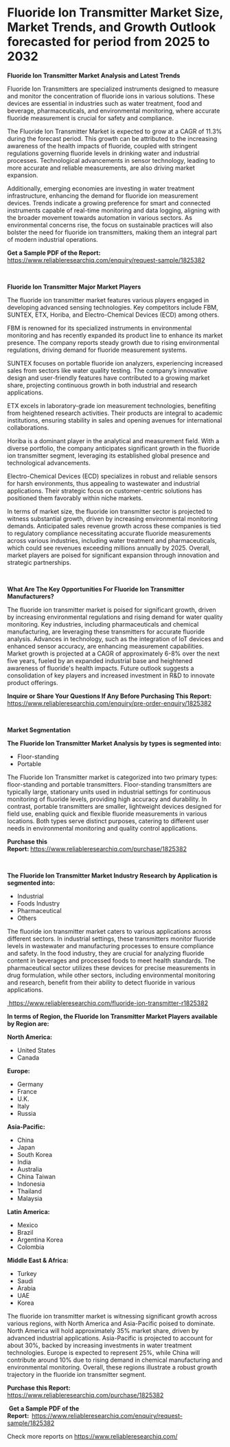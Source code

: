 <p><h1>Fluoride Ion Transmitter Market Size, Market Trends, and Growth Outlook forecasted for period from 2025 to 2032</h1></p><p><strong>Fluoride Ion Transmitter Market Analysis and Latest Trends</strong></p>
<p><p>Fluoride Ion Transmitters are specialized instruments designed to measure and monitor the concentration of fluoride ions in various solutions. These devices are essential in industries such as water treatment, food and beverage, pharmaceuticals, and environmental monitoring, where accurate fluoride measurement is crucial for safety and compliance.</p><p>The Fluoride Ion Transmitter Market is expected to grow at a CAGR of 11.3% during the forecast period. This growth can be attributed to the increasing awareness of the health impacts of fluoride, coupled with stringent regulations governing fluoride levels in drinking water and industrial processes. Technological advancements in sensor technology, leading to more accurate and reliable measurements, are also driving market expansion. </p><p>Additionally, emerging economies are investing in water treatment infrastructure, enhancing the demand for fluoride ion measurement devices. Trends indicate a growing preference for smart and connected instruments capable of real-time monitoring and data logging, aligning with the broader movement towards automation in various sectors. As environmental concerns rise, the focus on sustainable practices will also bolster the need for fluoride ion transmitters, making them an integral part of modern industrial operations.</p></p>
<p><strong>Get a Sample PDF of the Report:&nbsp;</strong> <a href="https://www.reliableresearchiq.com/enquiry/request-sample/1825382?utm_campaign=1129&utm_medium=2&utm_source=Github&utm_content=ia&utm_term=27022025&utm_id=fluoride-ion-transmitter">https://www.reliableresearchiq.com/enquiry/request-sample/1825382</a></p>
<p>&nbsp;</p>
<p><strong>Fluoride Ion Transmitter Major Market Players</strong></p>
<p><p>The fluoride ion transmitter market features various players engaged in developing advanced sensing technologies. Key competitors include FBM, SUNTEX, ETX, Horiba, and Electro-Chemical Devices (ECD) among others.</p><p>FBM is renowned for its specialized instruments in environmental monitoring and has recently expanded its product line to enhance its market presence. The company reports steady growth due to rising environmental regulations, driving demand for fluoride measurement systems.</p><p>SUNTEX focuses on portable fluoride ion analyzers, experiencing increased sales from sectors like water quality testing. The company’s innovative design and user-friendly features have contributed to a growing market share, projecting continuous growth in both industrial and research applications.</p><p>ETX excels in laboratory-grade ion measurement technologies, benefiting from heightened research activities. Their products are integral to academic institutions, ensuring stability in sales and opening avenues for international collaborations.</p><p>Horiba is a dominant player in the analytical and measurement field. With a diverse portfolio, the company anticipates significant growth in the fluoride ion transmitter segment, leveraging its established global presence and technological advancements.</p><p>Electro-Chemical Devices (ECD) specializes in robust and reliable sensors for harsh environments, thus appealing to wastewater and industrial applications. Their strategic focus on customer-centric solutions has positioned them favorably within niche markets.</p><p>In terms of market size, the fluoride ion transmitter sector is projected to witness substantial growth, driven by increasing environmental monitoring demands. Anticipated sales revenue growth across these companies is tied to regulatory compliance necessitating accurate fluoride measurements across various industries, including water treatment and pharmaceuticals, which could see revenues exceeding millions annually by 2025. Overall, market players are poised for significant expansion through innovation and strategic partnerships.</p></p>
<p>&nbsp;</p>
<p><strong>What Are The Key Opportunities For Fluoride Ion Transmitter Manufacturers?</strong></p>
<p><p>The fluoride ion transmitter market is poised for significant growth, driven by increasing environmental regulations and rising demand for water quality monitoring. Key industries, including pharmaceuticals and chemical manufacturing, are leveraging these transmitters for accurate fluoride analysis. Advances in technology, such as the integration of IoT devices and enhanced sensor accuracy, are enhancing measurement capabilities. Market growth is projected at a CAGR of approximately 6-8% over the next five years, fueled by an expanded industrial base and heightened awareness of fluoride's health impacts. Future outlook suggests a consolidation of key players and increased investment in R&D to innovate product offerings.</p></p>
<p><strong>Inquire or Share Your Questions If Any Before Purchasing This Report:</strong> <a href="https://www.reliableresearchiq.com/enquiry/pre-order-enquiry/1825382?utm_campaign=1129&utm_medium=2&utm_source=Github&utm_content=ia&utm_term=27022025&utm_id=fluoride-ion-transmitter">https://www.reliableresearchiq.com/enquiry/pre-order-enquiry/1825382</a></p>
<p>&nbsp;</p>
<p><strong>Market Segmentation</strong></p>
<p><strong>The Fluoride Ion Transmitter Market Analysis by types is segmented into:</strong></p>
<p><ul><li>Floor-standing</li><li>Portable</li></ul></p>
<p><p>The Fluoride Ion Transmitter market is categorized into two primary types: floor-standing and portable transmitters. Floor-standing transmitters are typically large, stationary units used in industrial settings for continuous monitoring of fluoride levels, providing high accuracy and durability. In contrast, portable transmitters are smaller, lightweight devices designed for field use, enabling quick and flexible fluoride measurements in various locations. Both types serve distinct purposes, catering to different user needs in environmental monitoring and quality control applications.</p></p>
<p><strong>Purchase this Report:&nbsp;</strong><a href="https://www.reliableresearchiq.com/purchase/1825382?utm_campaign=1129&utm_medium=2&utm_source=Github&utm_content=ia&utm_term=27022025&utm_id=fluoride-ion-transmitter">https://www.reliableresearchiq.com/purchase/1825382</a></p>
<p>&nbsp;</p>
<p><strong>The Fluoride Ion Transmitter Market Industry Research by Application is segmented into:</strong></p>
<p><ul><li>Industrial</li><li>Foods Industry</li><li>Pharmaceutical</li><li>Others</li></ul></p>
<p><p>The fluoride ion transmitter market caters to various applications across different sectors. In industrial settings, these transmitters monitor fluoride levels in wastewater and manufacturing processes to ensure compliance and safety. In the food industry, they are crucial for analyzing fluoride content in beverages and processed foods to meet health standards. The pharmaceutical sector utilizes these devices for precise measurements in drug formulation, while other sectors, including environmental monitoring and research, benefit from their ability to detect fluoride in various applications.</p></p>
<p><a href="https://www.reliableresearchiq.com/fluoride-ion-transmitter-r1825382?utm_campaign=1129&utm_medium=2&utm_source=Github&utm_content=ia&utm_term=27022025&utm_id=fluoride-ion-transmitter">&nbsp;https://www.reliableresearchiq.com/fluoride-ion-transmitter-r1825382</a></p>
<p><strong>In terms of Region, the Fluoride Ion Transmitter Market Players available by Region are:</strong></p>
<p>
    <p> <strong> North America: </strong>
        <ul>
            <li>United States</li>
            <li>Canada</li>
        </ul>
        </p> 
    <p> <strong> Europe: </strong>
        <ul>
            <li>Germany</li>
            <li>France</li>
            <li>U.K.</li>
            <li>Italy</li>
            <li>Russia</li>
        </ul>
        </p> 
    <p> <strong> Asia-Pacific: </strong>
        <ul>
            <li>China</li>
            <li>Japan</li>
            <li>South Korea</li>
            <li>India</li>
            <li>Australia</li>
            <li>China Taiwan</li>
            <li>Indonesia</li>
            <li>Thailand</li>
            <li>Malaysia</li>
        </ul>
        </p> 
    <p> <strong> Latin America: </strong>
        <ul>
            <li>Mexico</li>
            <li>Brazil</li>
            <li>Argentina Korea</li>
            <li>Colombia</li>
        </ul>
        </p> 
    <p> <strong> Middle East & Africa: </strong>
        <ul>
            <li>Turkey</li>
            <li>Saudi</li>
            <li>Arabia</li>
            <li>UAE</li>
            <li>Korea</li>
        </ul>
    </p>
    </p>
<p><p>The fluoride ion transmitter market is witnessing significant growth across various regions, with North America and Asia-Pacific poised to dominate. North America will hold approximately 35% market share, driven by advanced industrial applications. Asia-Pacific is projected to account for about 30%, backed by increasing investments in water treatment technologies. Europe is expected to represent 25%, while China will contribute around 10% due to rising demand in chemical manufacturing and environmental monitoring. Overall, these regions illustrate a robust growth trajectory in the fluoride ion transmitter segment.</p></p>
<p><strong>Purchase this Report: </strong><a href="https://www.reliableresearchiq.com/purchase/1825382?utm_campaign=1129&utm_medium=2&utm_source=Github&utm_content=ia&utm_term=27022025&utm_id=fluoride-ion-transmitter">https://www.reliableresearchiq.com/purchase/1825382</a></p>
<p>&nbsp;<strong>Get a Sample PDF of the Report:&nbsp;&nbsp;</strong><a href="https://www.reliableresearchiq.com/enquiry/request-sample/1825382?utm_campaign=1129&utm_medium=2&utm_source=Github&utm_content=ia&utm_term=27022025&utm_id=fluoride-ion-transmitter">https://www.reliableresearchiq.com/enquiry/request-sample/1825382</a></p>
<p><strong></strong></p>
<p>Check more reports on <a href="https://www.reliableresearchiq.com/?utm_campaign=1129&utm_medium=2&utm_source=Github&utm_content=ia&utm_term=27022025&utm_id=fluoride-ion-transmitter">https://www.reliableresearchiq.com/</a></p>